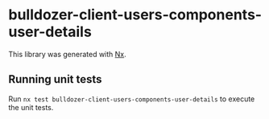 # bulldozer-client-users-components-user-details

This library was generated with [Nx](https://nx.dev).

## Running unit tests

Run `nx test bulldozer-client-users-components-user-details` to execute the unit tests.
